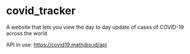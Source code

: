 # covid_tracker
A website that lets you view the day to day update of cases of COVID-19 across the world

API in use: https://covid19.mathdro.id/api
